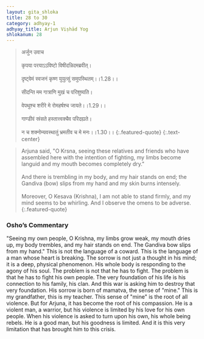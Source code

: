 ```yaml
---
layout: gita_shloka
title: 28 to 30
category: adhyay-1
adhyay_title: Arjun Viṣhād Yog
shlokanum: 28
---
```


> अर्जुन उवाच<br><br>कृपया परयाऽऽविष्टो विषीदन्निदमब्रवीत्।<br><br>दृष्ट्वेमं स्वजनं कृष्ण युयुत्सुं समुपस्थितम्।।1.28।।<br><br>सीदन्ति मम गात्राणि मुखं च परिशुष्यति।<br><br>वेपथुश्च शरीरे मे रोमहर्षश्च जायते।।1.29।।<br><br>गाण्डीवं स्रंसते हस्तात्त्वक्चैव परिदह्यते।<br><br>न च शक्नोम्यवस्थातुं भ्रमतीव च मे मनः।।1.30।।
{:.featured-quote}
{:.text-center}

> Arjuna said, "O Krsna, seeing these relatives and friends who have assembled here with the intention of fighting, my limbs become languid and my mouth becomes completely dry."<br><br>And there is trembling in my body, and my hair stands on end; the Gandiva (bow) slips from my hand and my skin burns intensely.<br><br>Moreover, O Kesava (Krishna), I am not able to stand firmly, and my mind seems to be whirling. And I observe the omens to be adverse.
{:.featured-quote}

### Osho’s Commentary
"Seeing my own people, O Krishna, my limbs grow weak, my mouth dries up, my body trembles, and my hair stands on end. The Gandiva bow slips from my hand."
This is not the language of a coward. This is the language of a man whose heart is breaking. The sorrow is not just a thought in his mind; it is a deep, physical phenomenon. His whole body is responding to the agony of his soul.
The problem is not that he has to fight. The problem is that he has to fight his own people. The very foundation of his life is his connection to his family, his clan. And this war is asking him to destroy that very foundation.
His sorrow is born of mamatva, the sense of "mine." This is my grandfather, this is my teacher. This sense of "mine" is the root of all violence. But for Arjuna, it has become the root of his compassion. He is a violent man, a warrior, but his violence is limited by his love for his own people. When his violence is asked to turn upon his own, his whole being rebels. He is a good man, but his goodness is limited. And it is this very limitation that has brought him to this crisis.
